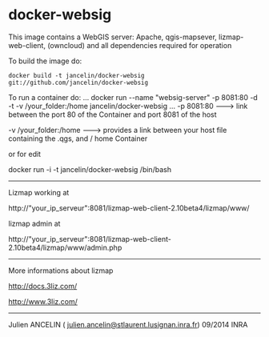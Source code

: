 docker-websig
=============

This image contains a WebGIS server: 
Apache, qgis-mapsever, lizmap-web-client, (owncloud) and all dependencies required for operation


To build the image do:

```
docker build -t jancelin/docker-websig git://github.com/jancelin/docker-websig
```
To run a container do:
...
docker run --name "websig-server" -p 8081:80 -d -t -v /your_folder:/home jancelin/docker-websig
...
-p 8081:80 ---> link between the port 80 of the Container and port 8081 of the host

-v /your_folder:/home ---> provides a link between your host file containing the .qgs, and / home Container

or for edit 

docker run  -i -t jancelin/docker-websig /bin/bash 

____________________________________________________________________________________

Lizmap working at 

http://"your_ip_serveur":8081/lizmap-web-client-2.10beta4/lizmap/www/

lizmap admin at 

http://"your_ip_serveur":8081/lizmap-web-client-2.10beta4/lizmap/www/admin.php

____________________________________________________________________________________

More informations about lizmap

http://docs.3liz.com/

http://www.3liz.com/

____________________________________________________________________________________

Julien ANCELIN ( julien.ancelin@stlaurent.lusignan.inra.fr) 09/2014 INRA
